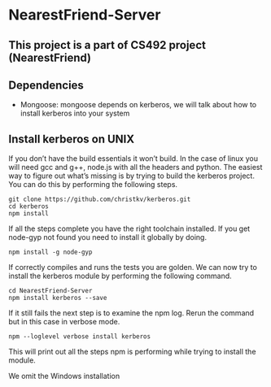 # NearestFriend-Server

## This project is a part of CS492 project (NearestFriend)

## Dependencies
  - Mongoose: mongoose depends on kerberos, we will talk about how to install kerberos into your system

## Install kerberos on UNIX
If you don’t have the build essentials it won’t build. In the case of linux you will need gcc and g++, node.js with all the headers and python. The easiest way to figure out what’s missing is by trying to build the kerberos project. You can do this by performing the following steps.

```
git clone https://github.com/christkv/kerberos.git
cd kerberos
npm install
```

If all the steps complete you have the right toolchain installed. If you get node-gyp not found you need to install it globally by doing.

```
npm install -g node-gyp
```

If correctly compiles and runs the tests you are golden. We can now try to install the kerberos module by performing the following command.

```
cd NearestFriend-Server
npm install kerberos --save
```

If it still fails the next step is to examine the npm log. Rerun the command but in this case in verbose mode.

```
npm --loglevel verbose install kerberos
```

This will print out all the steps npm is performing while trying to install the module.

We omit the Windows installation



